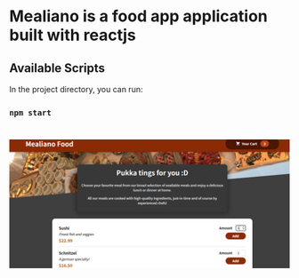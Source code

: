 # Mealiano is a food app application built with reactjs
## Available Scripts

In the project directory, you can run:

### `npm start`

#
![Getting Started](CAPTURE.PNG)
